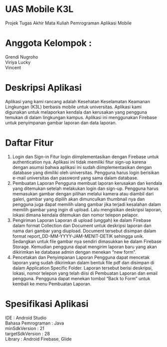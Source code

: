 # UAS Mobile K3L
Projek Tugas Akhir Mata Kuliah Pemrograman Aplikasi Mobile


# Anggota Kelompok :
Grendi Nugroho <br>
Viriya Lucky <br>
Vincent

# Deskripsi Aplikasi
Aplikasi yang kami rancang adalah Kesehatan Keselamatan Keamanan Lingkungan (K3L) berbasis mobile untuk universitas. Aplikasi kami digunakan untuk melaporkan  kendala dan kerusakan yang pengguna temukan di dalam lingkungan kampus. Aplikasi ini menggunakan Firebase untuk penyimpanan gambar laporan dan data laporan.

# Daftar Fitur
1. Login dan Sign-in
	Fitur login diimplementasikan dengan Firebase untuk authentication nya. Aplikasi ini tidak memiliki fitur sign-up karena dengan asumsi bahwa aplikasi ini sudah diimplementasikan dengan database yang dimiliki oleh universitas. Pengguna harus login berisikan e-mail universitas dan password yang sama dalam database.
2. Pembuatan Laporan
	Pengguna membuat laporan kerusakan dan kendala yang ditemukan setelah melakukan login dan sign-up. Pengguna harus memasukan gambar dengan pilihan melalui kamera atau diambil dari galeri, gambar yang dipilih akan dimunculkan thumbnail nya dan pengguna juga dapat memilih ulang gambar jika terjadi kesalahan dalam memilih gambar yang ingin di upload. Lalu mengisikan deskripsi laporan, lokasi dimana kendala ditemukan dan nomor telepon pelapor. 
3. Pengiriman Laporan
	Laporan di upload (unggah) ke dalam Firebase dalam format Collection dan Document untuk deskripsi laporan dan nama dari gambar yang diupload. Document tersebut disimpan dalam format report_DD-MM-YYYY-JAM-MENIT-DETIK sehingga unik. Sedangkan untuk file gambar nya sendiri dimasukkan ke dalam Firebase Storage. Kemudian pengguna dapat mengirim laporan baru yang akan dikirimkan ke database admin dengan menekan “new form”.
4. Pencetakan dan Penyimpanan Laporan
	Pengguna dapat mencetak laporan yang sudah dikirimkan dalam bentuk file pdf dan disimpan di dalam Application Specific Folder. Laporan tersebut berisi deskripsi, lokasi, nomor telepon yang telah diisi di Pembuatan Laporan dan email pengguna. Pengguna dapat menekan tombol “Back to Form” untuk kembali ke menu Pembuatan Laporan.

# Spesifikasi Aplikasi
IDE : Android Studio <br>
Bahasa Pemrograman : Java <br>
minSdkVersion : 21 <br>
targetSdkVersion : 28 <br>
Library : Android Firebase, Glide
